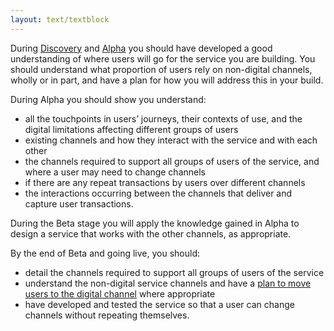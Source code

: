 ```yaml
---
layout: text/textblock
---
```

During [Discovery]() and [Alpha]() you should have developed a good understanding of where users will go for the service you are building. You should understand what proportion of users rely on non-digital channels, wholly or in part, and have a plan for how you will address this in your build.

During Alpha you should show you understand:

- all the touchpoints in users’ journeys, their contexts of use, and the digital limitations affecting different groups of users
- existing channels and how they interact with the service and with each other
- the channels required to support all groups of users of the service, and where a user may need to change channels
- if there are any repeat transactions by users over different channels
- the interactions occurring between the channels that deliver and capture user transactions.

During the Beta stage you will apply the knowledge gained in Alpha to design a service that works with the other channels, as appropriate.

By the end of Beta and going live, you should:

- detail the channels required to support all groups of users of the service
- understand the non-digital service channels and have a [plan to move users to the digital channel](/standard/13-encourage-use-of-the-digital-service) where appropriate
- have developed and tested the service so that a user can change channels without repeating themselves.